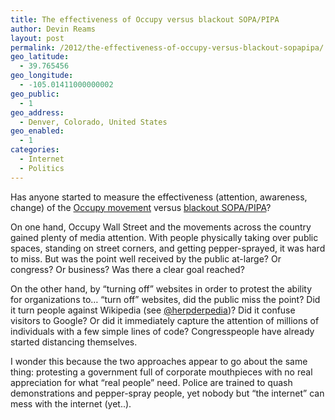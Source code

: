 ```yaml
---
title: The effectiveness of Occupy versus blackout SOPA/PIPA
author: Devin Reams
layout: post
permalink: /2012/the-effectiveness-of-occupy-versus-blackout-sopapipa/
geo_latitude:
  - 39.765456
geo_longitude:
  - -105.01411000000002
geo_public:
  - 1
geo_address:
  - Denver, Colorado, United States
geo_enabled:
  - 1
categories:
  - Internet
  - Politics
---
```

Has anyone started to measure the effectiveness (attention, awareness, change) of the [Occupy movement][1] versus [blackout SOPA/PIPA][2]?

On one hand, Occupy Wall Street and the movements across the country gained plenty of media attention. With people physically taking over public spaces, standing on street corners, and getting pepper-sprayed, it was hard to miss. But was the point well received by the public at-large? Or congress? Or business? Was there a clear goal reached?

On the other hand, by &#8220;turning off&#8221; websites in order to protest the ability for organizations to&#8230; &#8220;turn off&#8221; websites, did the public miss the point? Did it turn people against Wikipedia (see [@herpderpedia][3])? Did it confuse visitors to Google? Or did it immediately capture the attention of millions of individuals with a few simple lines of code? Congresspeople have already started distancing themselves.

I wonder this because the two approaches appear to go about the same thing: protesting a government full of corporate mouthpieces with no real appreciation for what &#8220;real people&#8221; need. Police are trained to quash demonstrations and pepper-spray people, yet nobody but &#8220;the internet&#8221; can mess with the internet (yet..).

 [1]: http://en.wikipedia.org/wiki/Occupy_Wall_Street
 [2]: http://sopastrike.com/
 [3]: https://twitter.com/#!/herpderpedia